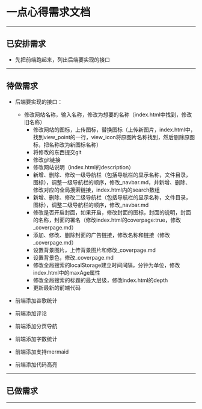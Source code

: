 一点心得需求文档
===

---
## 已安排需求
* 先把前端跑起来，列出后端要实现的接口


---
## 待做需求
* 后端要实现的接口：
   * 修改网站名称，输入名称，修改为想要的名称（index.html中找到<title>一点心得</title>，修改旧名称）
	 * 修改网站的图标，上传图标，替换图标（上传新图片，index.html中，找到view_point的一行，view_icon将原图片名称找到，然后删除原图标，把名称改为新图标名称）
	 * 将修改的东西提交git
	 * 修改git链接
	 * 修改网站说明（index.html的description）
	 * 新增、删除、修改一级导航栏（包括导航栏的显示名称，文件目录，图标），调整一级导航栏的顺序，修改_navbar.md，并新增、删除、修改对应的全局搜索链接，index.html内的search数组
	 * 新增、删除、修改二级导航栏（包括导航栏的显示名称，文件目录，图标），调整二级导航栏的顺序，修改_navbar.md
	 * 修改是否开启封面，如果开启，修改封面的图标，封面的说明，封面的名称，封面的署名（修改index.html的coverpage:true，修改_coverpage.md）
	 * 添加、修改、删除封面的广告链接，修改名称和链接（修改_coverpage.md）
	 * 设置背景图片，上传背景图片和修改_coverpage.md
	 * 设置背景色，修改_coverpage.md
	 * 修改全局搜索的localStorage建立时间间隔，分钟为单位，修改index.html中的maxAge属性
	 * 修改全局搜索的标题的最大层级，修改index.html的depth
	 * 更新最新的前端代码

* 前端添加谷歌统计
* 前端添加评论
* 前端添加分页导航
* 前端添加字数统计
* 前端添加支持mermaid
* 前端添加代码高亮

---
## 已做需求

---